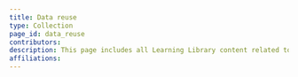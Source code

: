 ```yaml
---
title: Data reuse
type: Collection
page_id: data_reuse
contributors: 
description: This page includes all Learning Library content related to data reuse
affiliations: 
---
```

